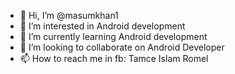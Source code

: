 - 👋 Hi, I’m @masumkhan1
- 👀 I’m interested in Android development 
- 🌱 I’m currently learning Android development 
- 💞️ I’m looking to collaborate on Android Developer 
- 📫 How to reach me in fb: Tamce Islam Romel 

<!---
masumkhan1/masumkhan1 is a ✨ special ✨ repository because its `README.md` (this file) appears on your GitHub profile.
You can click the Preview link to take a look at your changes.
--->
